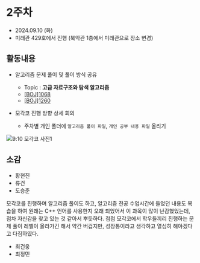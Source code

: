 # 2주차
- 2024.09.10 (화)
- 미래관 429호에서 진행 (북악관 1층에서 미래관으로 장소 변경)

## 활동내용
- 알고리즘 문제 풀이 및 풀이 방식 공유
  - Topic : **고급 자료구조와 탐색 알고리즘**
  - [[BOJ]1068](https://www.acmicpc.net/problem/1068)
  - [[BOJ]1260](https://www.acmicpc.net/problem/1260)
    
- 모각코 진행 방향 상세 회의
  - 주차별 개인 폴더에 `알고리즘 풀이 파일`, `개인 공부 내용 파일` 올리기

![9:10 모각코 사진1](https://github.com/user-attachments/assets/9eae0a05-84ed-4c99-bc29-8ffe4fa6a3f1)

## 소감
- 황현진
- 류건
- 도승준

모각코를 진행하며 알고리즘 풀이도 하고, 알고리즘 전공 수업시간에 들었던 내용도 복습을 하여 원래는 C++ 언어를 사용한지 
오래 되었어서 이 과목이 많이 난감했었는데, 점차 자신감을 찾고 있는 것 같아서 뿌듯하다. 점점 모각코에서 학우들끼리
진행하는 문제 풀이 레벨이 올라가긴 해서 약간 버겁지만, 성장통이라고 생각하고 열심히 해야겠다고 다짐하였다.

- 최건웅
- 최정민
